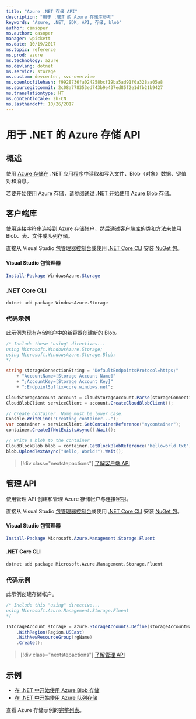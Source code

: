 ```yaml
---
title: "Azure .NET 存储 API"
description: "用于 .NET 的 Azure 存储库参考"
keywords: "Azure, .NET, SDK, API, 存储, blob"
author: camsoper
ms.author: casoper
manager: wpickett
ms.date: 10/19/2017
ms.topic: reference
ms.prod: azure
ms.technology: azure
ms.devlang: dotnet
ms.service: storage
ms.custom: devcenter, svc-overview
ms.openlocfilehash: f9928736fa024258bcf19ba5ad91f0a328aa05a8
ms.sourcegitcommit: 2c08a778353ed743b9e437ed85f2e1dfb21b9427
ms.translationtype: HT
ms.contentlocale: zh-CN
ms.lasthandoff: 10/26/2017
---
```

# <a name="azure-storage-apis-for-net"></a>用于 .NET 的 Azure 存储 API

## <a name="overview"></a>概述

使用 [Azure 存储](https://review.docs.microsoft.com/en-us/azure/storage/storage-introduction)在 .NET 应用程序中读取和写入文件、Blob（对象）数据、键值对和消息。

若要开始使用 Azure 存储，请参阅[通过 .NET 开始使用 Azure Blob 存储](/azure/storage/storage-dotnet-how-to-use-blobs)。

## <a name="client-library"></a>客户端库

使用[连接字符串](/azure/storage/storage-create-storage-account#manage-your-storage-account)连接到 Azure 存储帐户，然后通过客户端库的类和方法来使用 Blob、表、文件或队列存储。

直接从 Visual Studio [包管理器控制台][PackageManager]或使用 [.NET Core CLI][DotNetCLI] 安装 [NuGet 包](https://www.nuget.org/packages/WindowsAzure.Storage)。

#### <a name="visual-studio-package-manager"></a>Visual Studio 包管理器

```powershell
Install-Package WindowsAzure.Storage
```

### <a name="net-core-cli"></a>.NET Core CLI

```bash
dotnet add package WindowsAzure.Storage
```

### <a name="code-example"></a>代码示例

此示例为现有存储帐户中的新容器创建新的 Blob。

```csharp
/* Include these "using" directives...
using Microsoft.WindowsAzure.Storage;
using Microsoft.WindowsAzure.Storage.Blob;
*/

string storageConnectionString = "DefaultEndpointsProtocol=https;"
    + "AccountName=[Storage Account Name]"
    + ";AccountKey=[Storage Account Key]"
    + ";EndpointSuffix=core.windows.net";

CloudStorageAccount account = CloudStorageAccount.Parse(storageConnectionString);
CloudBlobClient serviceClient = account.CreateCloudBlobClient();

// Create container. Name must be lower case.
Console.WriteLine("Creating container...");
var container = serviceClient.GetContainerReference("mycontainer");
container.CreateIfNotExistsAsync().Wait();

// write a blob to the container
CloudBlockBlob blob = container.GetBlockBlobReference("helloworld.txt");
blob.UploadTextAsync("Hello, World!").Wait();
```

> [!div class="nextstepactions"]
> [了解客户端 API](/dotnet/api/overview/azure/storage/client)

## <a name="management-apis"></a>管理 API

使用管理 API 创建和管理 Azure 存储帐户与连接密钥。

直接从 Visual Studio [包管理器控制台][PackageManager]或使用 [.NET Core CLI][DotNetCLI] 安装 [NuGet 包](https://www.nuget.org/packages/Microsoft.Azure.Management.Storage.Fluent)。

#### <a name="visual-studio-package-manager"></a>Visual Studio 包管理器

```powershell
Install-Package Microsoft.Azure.Management.Storage.Fluent
```

#### <a name="net-core-cli"></a>.NET Core CLI

````bash
dotnet add package Microsoft.Azure.Management.Storage.Fluent
````

### <a name="code-example"></a>代码示例

此示例创建存储帐户。

```csharp
/* Include this "using" directive...
using Microsoft.Azure.Management.Storage.Fluent
*/

IStorageAccount storage = azure.StorageAccounts.Define(storageAccountName)
    .WithRegion(Region.USEast)
    .WithNewResourceGroup(rgName)
    .Create();
```

> [!div class="nextstepactions"]
> [了解管理 API](/dotnet/api/overview/azure/storage/management)

## <a name="samples"></a>示例

* [在 .NET 中开始使用 Azure Blob 存储](https://azure.microsoft.com/resources/samples/storage-blob-dotnet-getting-started/) 
* [在 .NET 中开始使用 Azure 队列存储](https://azure.microsoft.com/resources/samples/storage-queue-dotnet-getting-started/)

查看 Azure 存储示例的[完整列表](https://azure.microsoft.com/resources/samples/?platform=dotnet&term=storage)。

[PackageManager]: https://docs.microsoft.com/nuget/tools/package-manager-console
[DotNetCLI]: https://docs.microsoft.com/dotnet/core/tools/dotnet-add-package